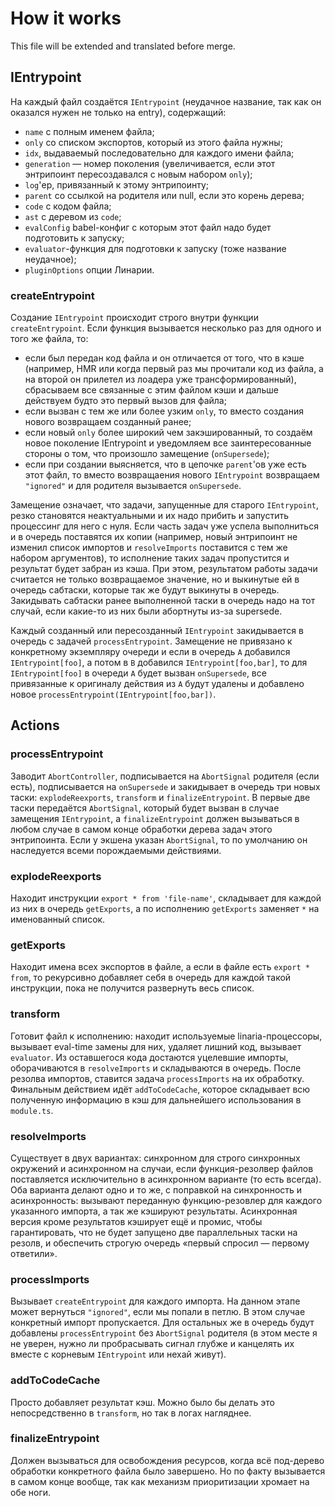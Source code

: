 # How it works

This file will be extended and translated before merge.

## IEntrypoint

На каждый файл создаётся `IEntrypoint` (неудачное название, так как он оказался нужен не только на entry), содержащий:
* `name` с полным именем файла;
* `only` со списком экспортов, который из этого файла нужны;
* `idx`, выдаваемый последовательно для каждого имени файла;
* `generation` — номер поколения (увеличивается, если этот энтрипоинт пересоздавался с новым набором `only`);
* `log`'ер, привязанный к этому энтрипоинту;
* `parent` со ссылкой на родителя или null, если это корень дерева;
* `code` с кодом файла;
* `ast` с деревом из `code`;
* `evalConfig` babel-конфиг с которым этот файл надо будет подготовить к запуску;
* `evaluator`-функция для подготовки к запуску (тоже название неудачное);
* `pluginOptions` опции Линарии.

### createEntrypoint

Создание `IEntrypoint` происходит строго внутри функции `createEntrypoint`. Если функция вызывается несколько раз для одного и того же файла, то:
* если был передан код файла и он отличается от того, что в кэше (например, HMR или когда первый раз мы прочитали код из файла, а на второй он прилетел из лоадера уже трансформированный), сбрасываем все связанные с этим файлом кэши и дальше действуем будто это первый вызов для файла;
* если вызван с тем же или более узким `only`, то вместо создания нового возвращаем созданный ранее;
* если новый `only` более широкий чем закэшированный, то создаём новое поколение IEntrypoint и уведомляем все заинтересованные стороны о том, что произошло замещение (`onSupersede`);
* если при создании выясняется, что в цепочке `parent`'ов уже есть этот файл, то вместо возвращаения нового `IEntrypoint` возвращаем `"ignored"` и для родителя вызывается `onSupersede`.

Замещение означает, что задачи, запущенные для старого `IEntrypoint`, резко становятся неактуальными и их надо прибить и запустить процессинг для него с нуля. Если часть задач уже успела выполниться и в очередь поставятся их копии (например, новый энтрипоинт не изменил список импортов и `resolveImports` поставится с тем же набором аргументов), то исполнение таких задач пропустится и результат будет забран из кэша. При этом, результатом работы задачи считается не только возвращаемое значение, но и выкинутые ей в очередь сабтаски, которые так же будут выкинуты в очередь. Закидывать сабтаски ранее выполненной таски в очередь надо на тот случай, если какие-то из них были абортнуты из-за supersede.

Каждый созданный или пересозданный `IEntrypoint` закидывается в очередь с задачей `processEntrypoint`. Замещение не привязано к конкретному экземпляру очереди и если в очередь `A` добавился `IEntrypoint[foo]`, а потом в `B` добавился `IEntrypoint[foo,bar]`, то для `IEntrypoint[foo]` в очереди `A` будет вызван `onSupersede`, все привязанные к оригиналу действия из `A` будут удалены и добавлено новое `processEntrypoint(IEntrypoint[foo,bar])`.

## Actions


### processEntrypoint

Заводит `AbortController`, подписывается на `AbortSignal` родителя (если есть), подписывается на `onSupersede` и закидывает в очередь три новых таски: `explodeReexports`, `transform` и `finalizeEntrypoint`. В первые две таски передаётся `AbortSignal`, который будет вызван в случае замещения `IEntrypoint`, а `finalizeEntrypoint` должен вызываться в любом случае в самом конце обработки дерева задач этого энтрипоинта. Если у экшена указан `AbortSignal`, то по умолчанию он наследуется всеми порождаемыми действиями.

### explodeReexports

Находит инструкции `export * from 'file-name'`, складывает для каждой из них в очередь `getExports`, а по исполнению `getExports` заменяет `*` на именованный список.


### getExports

Находит имена всех экспортов в файле, а если в файле есть `export * from`, то рекурсивно добавляет себя в очередь для каждой такой инструкции, пока не получится развернуть весь список.


### transform

Готовит файл к исполнению: находит используемые linaria-процессоры, вызывает eval-time замены для них, удаляет лишний код, вызывает `evaluator`. Из оставшегося кода достаются уцелевшие импорты, оборачиваются в `resolveImports` и складываются в очередь. После резолва импортов, ставится задача `processImports` на их обработку. Финальным действием идёт `addToCodeCache`, которое складывает всю полученную информацию в кэш для дальнейшего использования в `module.ts`.


### resolveImports

Существует в двух вариантах: синхронном для строго синхронных окружений и асинхронном на случаи, если функция-резолвер файлов поставляется исключительно в асинхронном варианте (то есть всегда). Оба варианта делают одно и то же, с поправкой на синхронность и асинхронность: вызывают переданную функцию-резовлер для каждого указанного импорта, а так же кэшируют результаты. Асинхронная версия кроме результатов кэширует ещё и промис, чтобы гарантировать, что не будет запущено две параллельных таски на резолв, и обеспечить строгую очередь «первый спросил — первому ответили».


### processImports

Вызывает `createEntrypoint` для каждого импорта. На данном этапе может вернуться `"ignored"`, если мы попали в петлю. В этом случае конкретный импорт пропускается. Для остальных же в очередь будут добавлены `processEntrypoint` без `AbortSignal` родителя (в этом месте я не уверен, нужно ли пробрасывать сигнал глубже и канцелять их вместе с корневым `IEntrypoint` или нехай живут).


### addToCodeCache

Просто добавляет результат кэш. Можно было бы делать это непосредственно в `transform`, но так в логах нагляднее.


### finalizeEntrypoint

Должен вызываться для освобождения ресурсов, когда всё под-дерево обработки конкретного файла было завершено. Но по факту вызывается в самом конце вообще, так как механизм приоритизации хромает на обе ноги.
